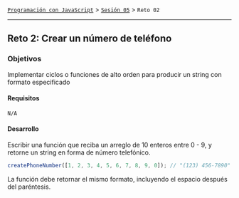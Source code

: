 [`Programación con JavaScript`](../../Readme.md) > [`Sesión 05`](../Readme.md) > `Reto 02`

---

## Reto 2: Crear un número de teléfono

### Objetivos

Implementar ciclos o funciones de alto orden para producir un string con formato especificado

#### Requisitos

`N/A`

#### Desarrollo

Escribir una función que reciba un arreglo de 10 enteros entre 0 - 9, y retorne un string en forma de número telefónico.

```javascript
createPhoneNumber([1, 2, 3, 4, 5, 6, 7, 8, 9, 0]); // "(123) 456-7890"
```

La función debe retornar el mismo formato, incluyendo el espacio después del paréntesis.
